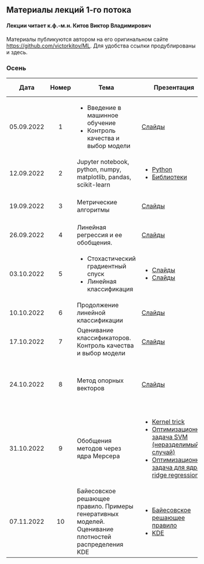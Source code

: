 ## Материалы лекций 1-го потока 
#### Лекции читает  к.ф.-м.н. Китов Виктор Владимирович

Материалы публикуются автором на его оригинальном сайте https://github.com/victorkitov/ML. Для удобства ссылки продублированы и здесь.

### Осень

| Дата | Номер | Тема | Презентация | Практическое задание |
| :---: | :---: | --- | --- | --- |
| 05.09.2022 | 1 | <ul><li>Введение в машинное обучение</li><li>Контроль качества и выбор модели</li></ul> | [Слайды](https://github.com/victorkitov/ML/blob/main/010-%D0%9E%D1%81%D0%BD%D0%BE%D0%B2%D0%BD%D1%8B%D0%B5%20%D0%BF%D0%BE%D0%BD%D1%8F%D1%82%D0%B8%D1%8F%20%D0%B8%20%D0%B7%D0%B0%D0%B4%D0%B0%D1%87%D0%B8%20%D0%BC%D0%B0%D1%88%D0%B8%D0%BD%D0%BD%D0%BE%D0%B3%D0%BE%20%D0%BE%D0%B1%D1%83%D1%87%D0%B5%D0%BD%D0%B8%D1%8F.pdf) | ¯\\\_(ツ)\_/¯ |
| 12.09.2022 | 2 | Jupyter notebook, python, numpy, matplotlib, pandas, scikit-learn | <ul><li>[Python](https://github.com/victorkitov/ML/tree/main/01-Intro%20to%20python%2C%20numpy%2C%20jupyter)</li><li>[Библиотеки](https://github.com/victorkitov/ML/tree/main/02-Pandas%2C%20visualization)</li></ul> | Основы Python (15.09.2022) |
| 19.09.2022 | 3 | Метрические алгоритмы | [Слайды](https://github.com/victorkitov/ML/blob/main/020-%D0%9C%D0%B5%D1%82%D1%80%D0%B8%D1%87%D0%B5%D1%81%D0%BA%D0%B8%D0%B5%20%D0%BC%D0%B5%D1%82%D0%BE%D0%B4%D1%8B.pdf) | Numpy, pandas, matplotlib (22.09.2022) |
| 26.09.2022 | 4 | Линейная регрессия и ее обобщения. | [Слайды](https://github.com/victorkitov/ML/blob/main/030-Linear%20regression%20and%20extensions.pdf) | Тест №1 (30.09.2022) |
| 03.10.2022 | 5 | <ul><li>Стохастический градиентный спуск</li><li>Линейная классификация</li></ul> | <ul><li>[Слайды](https://github.com/victorkitov/ML/blob/main/035-Stochastic%20gradient%20descent.pdf)</li><li>[Слайды](https://github.com/victorkitov/ML/blob/main/040-Linear%20classification.pdf)</li></ul> | ¯\\\_(ツ)\_/¯ |
| 10.10.2022 | 6 | Продолжение линейной классификации | [Слайды](https://github.com/victorkitov/ML/blob/main/040-Linear%20classification.pdf) |  kNN (13.10.2022) |
| 17.10.2022 | 7 | Оценивание классификаторов. Контроль качества и выбор модели| [Слайды](https://github.com/victorkitov/ML/blob/main/050-Classifier%20evaluation.pdf) | ¯\\\_(ツ)\_/¯ |
| 24.10.2022 | 8 | Метод опорных векторов | [Слайды](https://github.com/victorkitov/ML/blob/main/060-Support%20vector%20machines.pdf) | <ul><li>Linear Models (28.10.22)</li><li>Тест №2 (28.10.22)</li></ul> |
| 31.10.2022 | 9 |Обобщения методов через ядра Мерсера | <ul><li>[Kernel trick](https://github.com/victorkitov/ML/blob/main/070-Kernel%20trick.pdf)</li><li>[Оптимизационная задача SVM (неразделимый случай)](https://github.com/victorkitov/ML/blob/main/070-Optimization%20task%20for%20SVM%20-%20non-separable.pdf)</li><li>[Оптимизационная задача для ядра ridge regression](https://github.com/victorkitov/ML/blob/main/070-Optimization%20task%20for%20kernel%20ridge%20regression.pdf)</li></ul> | ¯\\\_(ツ)\_/¯ |
| 07.11.2022 | 10 | Байесовское решающее правило. Примеры генеративных моделей. Оценивание плотностей распределения KDE | <ul><li>[Байесовское решающее правило](https://github.com/victorkitov/ML/blob/main/090-Bayes%20decision%20rule.pdf)</li><li>[KDE](https://github.com/victorkitov/ML/blob/main/080-Kernel%20density%20estimation.pdf)</li></ul> | ¯\\\_(ツ)\_/¯ |


